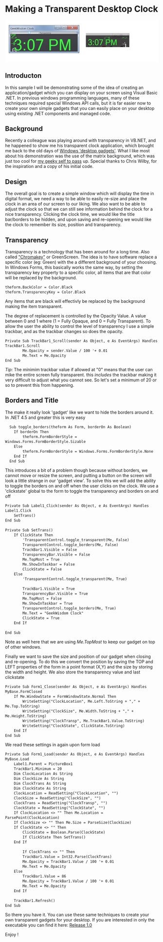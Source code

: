 # Making a Transparent Desktop Clock

![ScreenShot](https://github.com/geekwisdom/gwClock/blob/master/assets/clock_sample.png?raw=true)

## Introducton

In this sample I will be demonstrating some of the idea of creating an application/gadget which you can display on your screen using Visual Basic .NET.  In previous windows programming languages, many of these techniques required special Windows API calls, but it is far easier now to create your own simple gadgets that you can easily place on your desktop using existing .NET components and managed code.

## Background

Recently a colleague was playing around with transparency in VB.NET, and he happened to show me his transparent clock application, which brought me back to the old days of [Windows 'desktop gadgets'](https://en.wikipedia.org/wiki/Microsoft_Gadgets). What I like most about his demonstration was the use of the matrix background, which was just too cool for [my geeky self to pass](https://www.youtube.com/watch?v=MeabQjpkMFY) up. Special thanks to Chris Wilby, for the inspiration and a copy of his initial code.

## Design

The overall goal is to create a simple window which will display the time in digital format, we need a way to be able to easily re-size and place the clock in an area of our screen to our liking. We also want to be able to adjust the clock so that we can still see information behind the clock for a nice transparency. Clicking the clock time, we would like the title bar/borders to be hidden, and upon saving and re-opening we would like the clock to remember its size, position and transparency.

## Transparency

Transparency is a technology that has been around for a long time. Also called ["Chromakey"](https://en.wikipedia.org/wiki/Chroma_key) or GreenScreen. The idea is to have software replace a specific color (eg: Green) with the a different background of your choosing.  In Windows Forms, this basically works the same way, by setting the transparency key property to a specific color, all items that are that color will be replaced by the background.

    theform.BackColor = Color.Black
    theform.TransparencyKey = Color.Black
   
 Any items that are black will effectivly be replaced by the background making the item transparent.
   
 The degree of replacement is controlled by the Opacity Value. A value between 0 and 1 where (1 = Fully Opaque, and 0 = Fully Transparent).  To allow the user the ability to control the level of transparency I use a simple trackbar, and as the trackbar changes so does the opacity.
  
    Private Sub TrackBar1_Scroll(sender As Object, e As EventArgs) Handles TrackBar1.Scroll
            Me.Opacity = sender.Value / 100 '+ 0.01
            Me.Text = Me.Opacity
    End Sub

*Tip*:  The minimim trackbar value if allowed at "0" means that the user can mike the entire screen fully transparent. this *includes* the trackbar making it very difficult to adjust what you cannot see. So let's set a minimum of 20 or so to prevent this from happening.

## Borders and Title

The make it really look 'gadget' like we want to hide the borders around it. In .NET 4.5 and greater this is very easy

      Sub toggle_borders(theform As Form, borderOn As Boolean)
        If borderOn Then
            theform.FormBorderStyle = Windows.Forms.FormBorderStyle.Sizable
        Else
            theform.FormBorderStyle = Windows.Forms.FormBorderStyle.None
        End If
      End Sub

This introduces a bit of a problem though because without borders, we cannot move or resize the screen, and putting a button on the screen will look a little strange in our 'gadget view'. To solve this we will add the ability to toggle the borders on and off when the user clicks on the clock. We use a 'clickstate' global to the form to toggle the transparency and borders on and off

    Private Sub Label1_Click(sender As Object, e As EventArgs) Handles Label1.Click
        SetTrans()
    End Sub

    Private Sub SetTrans()
        If ClickState Then
            'TransparentControl.toggle_transparent(Me, False)
            TransparentControl.toggle_borders(Me, False)
            TrackBar1.Visible = False
            TransparencyBar.Visible = False
            Me.TopMost = True
            Me.ShowInTaskbar = False
            ClickState = False
        Else
            'TransparentControl.toggle_transparent(Me, True)

            TrackBar1.Visible = True
            TransparencyBar.Visible = True
            Me.TopMost = False
            Me.ShowInTaskbar = True
            TransparentControl.toggle_borders(Me, True)
            Me.Text = "GeekWisdom Clock"
            ClickState = True
        End If

    End Sub

Note as well here that we are using *Me.TopMost* to keep our gadget on top of other windows.

Finally we want to save the size and position of our gadget when closing and re-opening.  To do this we convert the position by saving the TOP and LEFT properties of the form in a point format (X,Y) and the size by storing the width and height. We also store the transparency value and last clickstate

    Private Sub Form1_Close(sender As Object, e As EventArgs) Handles MyBase.FormClosed
        If Me.WindowState = FormWindowState.Normal Then
            WriteSetting("ClockLocation", Me.Left.ToString + "," + Me.Top.ToString)
            WriteSetting("ClockSize", Me.Width.ToString + "," + Me.Height.ToString)
            WriteSetting("ClockTransp", Me.TrackBar1.Value.ToString)
            WriteSetting("ClockState", ClickState.ToString)
        End If
    End Sub

We read these settings in again upon form load

    Private Sub Form1_Load(sender As Object, e As EventArgs) Handles MyBase.Load
        Label1.Parent = PictureBox1
        TrackBar1.Minimum = 20
        Dim ClockLocation As String
        Dim ClockSize As String
        Dim ClockTrans As String
        Dim ClockState As String
        ClockLocation = ReadSetting("ClockLocation", "")
        ClockSize = ReadSetting("ClockSize", "")
        ClockTrans = ReadSetting("ClockTransp", "")
        ClockState = ReadSetting("ClockState", "")
        If ClockLocation <> "" Then Me.Location = ParsePoint(ClockLocation)
        If ClockSize <> "" Then Me.Size = ParseSize(ClockSize)
        If ClockState <> "" Then
            ClickState = Boolean.Parse(ClockState)
            If ClickState Then SetTrans()
        End If

            If ClockTrans <> "" Then
            TrackBar1.Value = Int32.Parse(ClockTrans)
            Me.Opacity = TrackBar1.Value / 100 '+ 0.01
            Me.Text = Me.Opacity
        Else
            TrackBar1.Value = 86
            Me.Opacity = TrackBar1.Value / 100 '+ 0.01
            Me.Text = Me.Opacity
        End If

        TrackBar1.Refresh()
    End Sub

So there you have it. You can use these same techniques to create your own transparent gadgets for your desktop. If you are interested in only the executable you can find it here: [Release 1.0](https://github.com/geekwisdom/gwClock/releases/tag/1.0)

Enjoy !
